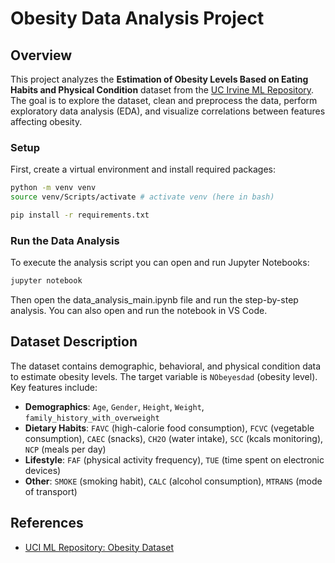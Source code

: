 # Obesity Data Analysis Project

## Overview
This project analyzes the **Estimation of Obesity Levels Based on Eating Habits and Physical Condition** dataset from the [UC Irvine ML Repository](https://archive.ics.uci.edu/dataset/544). The goal is to explore the dataset, clean and preprocess the data, perform exploratory data analysis (EDA), and visualize correlations between features affecting obesity.

### Setup
First, create a virtual environment and install required packages:
```sh
python -m venv venv
source venv/Scripts/activate # activate venv (here in bash) 

pip install -r requirements.txt
```

### Run the Data Analysis
To execute the analysis script you can open and run Jupyter Notebooks:
```sh
jupyter notebook
```
Then open the data_analysis_main.ipynb file and run the step-by-step analysis.
You can also open and run the notebook in VS Code.

## Dataset Description
The dataset contains demographic, behavioral, and physical condition data to estimate obesity levels. The target variable is `NObeyesdad` (obesity level). Key features include:

- **Demographics**: `Age`, `Gender`, `Height`, `Weight`, `family_history_with_overweight`
- **Dietary Habits**: `FAVC` (high-calorie food consumption), `FCVC` (vegetable consumption), `CAEC` (snacks), `CH2O` (water intake), `SCC` (kcals monitoring), `NCP` (meals per day)
- **Lifestyle**: `FAF` (physical activity frequency), `TUE` (time spent on electronic devices)
- **Other**: `SMOKE` (smoking habit), `CALC` (alcohol consumption), `MTRANS` (mode of transport)



## References
- [UCI ML Repository: Obesity Dataset](https://archive.ics.uci.edu/dataset/544/estimation+of+obesity+levels+based+on+eating+habits+and+physical+condition)

